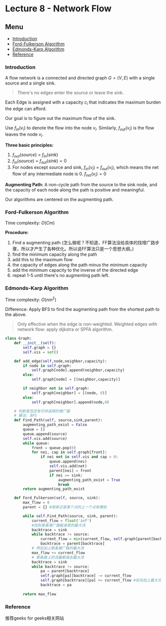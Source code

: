 # Lecture 8 - Network Flow

## Menu
- [Introduction](#Introduction)
- [Ford-Fulkerson Algorithm](#Ford-Fulkerson_Algorithm)
- [Edmonds-Karp Algorithm ](#Edmonds-Karp_Algorithm)
- [Reference](#Reference)

### Introduction

A flow network is a connected and directed graph $G = (V, E)$ with a single source and a single sink.
> There's no edges enter the source or leave the sink.

Each Edge is assigned with a capacity $c_i$ that indicates the maximum burden the edge can afford.

Our goal is to figure out the maximum flow of the sink.

Use $f_{in}(v_i)$ to denote the flow into the node $v_i$. Similarly, $f_{out}(v_i)$ is the flow leaves the node $v_i$.

**Three basic principles:**
1. $f_{out}(source)$ = $f_{in}(sink)$
2. $f_{in}(source)$ = $f_{out}(sink) = 0$
3. For nodes except source and sink, $f_{in}(v_i)$ = $f_{out}(v_i)$, which means the net flow of any intermediate node is 0. $f_{net}(v_i) = 0$

**Augmenting Path:** A non-cycle path from the source to the sink node, and the capacity of each node along the path is positive and meaningful.

Our algorithms are centered on the augmenting path.

### Ford-Fulkerson Algorithm

Time complexity: $O(Cm)$ 

**Procedure:**
1. Find a augmenting path (怎么做呢？不知道，FF算法没给具体的找增广路步骤，所以才产生了各种优化。所以说FF算法只是一个思想大纲。)
2. find the minimum capacity along the path
3. add this to the maximum flow
4. the capacity of edges along the path minus the minimum capacity
5. add the minimum capacity to the inverse of the directed edge
6. repeat 1-5 until there's no augmenting path left.

### Edmonds-Karp Algorithm

Time complexity: $O(nm^2)$

Difference: Apply BFS to find the augmenting path from the shortest path to the above. 
> Only effective when the edge is non-weighted.
> Weighted edges with network flow: apply dijkstra or SPFA algorithm.

```python
class Graph:
    def __init__(self):
        self.graph = {}
        self.vis = set()

    def add_edge(self,node,neighbor,capacity):
        if node in self.graph:
            self.graph[node].append(neighbor,capacity)
        else:
            self.graph[node] = [(neighbor,capacity)]

        if neighbor not in self.graph:
            self.graph[neighbor] = [(node, 0)]
        else:
            self.graph[neighbor].append(node,0)

    # 判断是否还有可供选择的增广路
    # 算法: BFS
    def Find_Path(self, source,sink,parent):
        augmenting_path_exist = False
        queue = []
        queue.append(source)
        self.vis.add(source)
        while queue:
            front = queue.pop(0)
            for nei, cap in self.graph[front]:
                if nei not in self.vis and cap > 0:
                    queue.append(nei)
                    self.vis.add(net)
                    parent[nei] = front
                    if nei == sink:
                        augmenting_path_exist = True
                        break
        return augmenting_path_exist

    def Ford_Fulkerson(self, source, sink):
        max_flow = 0
        parent = {} #用来记录某个点的上一个点有哪些

        while self.Find_Path(source, sink, parent):
            current_flow = float('inf')
            #找到某条增广路能承受的最大流
            backtrace = sink
            while backtrace != source:
                current_flow = min(current_flow, self.graph[parent[backtrace]][backtrace])
                backtrace = parent[backtrace]
            # 然后加上那条增广路的最大流
            max_flow += current_flow
            # 那条路上的流量都减去最大流
            backtrace = sink
            while backtrace != source:
                pa = parent[backtrace]
                self.graph[pa][backtrace] -= current_flow
                self.graph[backtrace][pa] += current_flow #反向加上最大流，设立回溯和反悔机制
                backtrace = pa
        
        return max_flow
```

### Reference

推荐geeks for geeks相关网站

